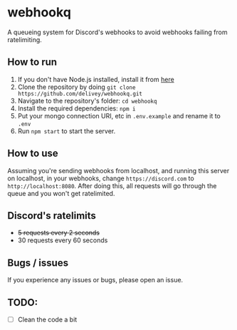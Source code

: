 # webhookq

A queueing system for Discord's webhooks to avoid webhooks failing from ratelimiting.

## How to run

1. If you don't have Node.js installed, install it from [here](https://nodejs.org/en/download/)
2. Clone the repository by doing `git clone https://github.com/delivey/webhookq.git`
3. Navigate to the repository's folder: `cd webhookq`
4. Install the required dependencies: `npm i`
5. Put your mongo connection URI, etc in `.env.example` and rename it to `.env`
6. Run `npm start` to start the server.

## How to use

Assuming you're sending webhooks from localhost, and running this server on localhost, in your webhooks, change `https://discord.com` to `http://localhost:8080`. After doing this, all requests will go through the queue and you won't get ratelimited.

## Discord's ratelimits

-   ~~5 requests every 2 seconds~~
-   30 requests every 60 seconds

## Bugs / issues

If you experience any issues or bugs, please open an issue.

## TODO:

-   [ ] Clean the code a bit
